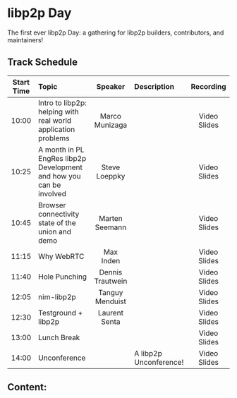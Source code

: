 # libp2p Day

The first ever libp2p Day: a gathering for libp2p builders, contributors, and maintainers!

## Track Schedule

| Start Time | Topic | Speaker | Description | Recording |
| :------:   | :---- | :-----: | :---------- | :-------: |
| 10:00 | Intro to libp2p: helping with real world application problems | Marco Munizaga |  | Video<br>Slides |
| 10:25 | A month in PL EngRes libp2p Development and how you can be involved | Steve Loeppky |  | Video<br>Slides |
| 10:45 | Browser connectivity state of the union and demo | Marten Seemann |  | Video<br>Slides |
| 11:15 | Why WebRTC | Max Inden |  | Video<br>Slides |
| 11:40 | Hole Punching | Dennis Trautwein |  | Video<br>Slides |
| 12:05 | nim-libp2p | Tanguy Menduist |  | Video<br>Slides |
| 12:30 | Testground + libp2p | Laurent Senta |  | Video<br>Slides |
| 13:00 | Lunch Break |  |  | Video<br>Slides |
| 14:00 | Unconference |  | A libp2p Unconference! | Video<br>Slides |

## Content:
